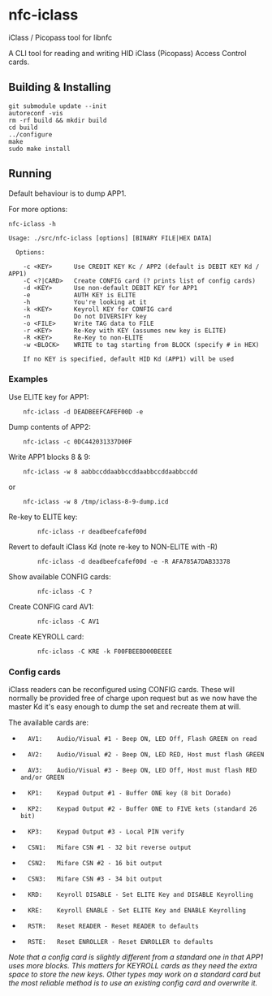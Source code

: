# nfc-iclass
iClass / Picopass tool for libnfc

A CLI tool for reading and writing HID iClass (Picopass) Access Control cards.

## Building & Installing

```
git submodule update --init
autoreconf -vis
rm -rf build && mkdir build
cd build
../configure
make
sudo make install
```

## Running

Default behaviour is to dump APP1.

For more options:
```
nfc-iclass -h

Usage: ./src/nfc-iclass [options] [BINARY FILE|HEX DATA]

  Options:

	-c <KEY>      Use CREDIT KEY Kc / APP2 (default is DEBIT KEY Kd / APP1)
	-C <?|CARD>   Create CONFIG card (? prints list of config cards)
	-d <KEY>      Use non-default DEBIT KEY for APP1
	-e            AUTH KEY is ELITE
	-h            You're looking at it
	-k <KEY>      Keyroll KEY for CONFIG card
	-n            Do not DIVERSIFY key
	-o <FILE>     Write TAG data to FILE
	-r <KEY>      Re-Key with KEY (assumes new key is ELITE)
	-R <KEY>      Re-Key to non-ELITE
	-w <BLOCK>    WRITE to tag starting from BLOCK (specify # in HEX)

	If no KEY is specified, default HID Kd (APP1) will be used
```
### Examples

Use ELITE key for APP1:

```
	nfc-iclass -d DEADBEEFCAFEF00D -e
```
Dump contents of APP2:

```
	nfc-iclass -c 0DC442031337D00F
```
Write APP1 blocks 8 & 9:

```
	nfc-iclass -w 8 aabbccddaabbccddaabbccddaabbccdd
```
or

```
	nfc-iclass -w 8 /tmp/iclass-8-9-dump.icd
```
Re-key to ELITE key:
```
        nfc-iclass -r deadbeefcafef00d
```
Revert to default iClass Kd (note re-key to NON-ELITE with -R)
```
        nfc-iclass -d deadbeefcafef00d -e -R AFA785A7DAB33378
```
Show available CONFIG cards:

```
        nfc-iclass -C ?
```
Create CONFIG card AV1:

```
        nfc-iclass -C AV1
```
Create KEYROLL card:
```
        nfc-iclass -C KRE -k F00FBEEBD00BEEEE
```

### Config cards

iClass readers can be reconfigured using CONFIG cards. These will normally be provided free of charge
upon request but as we now have the master Kd it's easy enough to dump the set and recreate them at will.

The available cards are:

*		AV1:	Audio/Visual #1 - Beep ON, LED Off, Flash GREEN on read
*		AV2:	Audio/Visual #2 - Beep ON, LED RED, Host must flash GREEN
*		AV3:	Audio/Visual #3 - Beep ON, LED Off, Host must flash RED and/or GREEN
*		KP1:	Keypad Output #1 - Buffer ONE key (8 bit Dorado)
*		KP2:	Keypad Output #2 - Buffer ONE to FIVE kets (standard 26 bit)
*		KP3:	Keypad Output #3 - Local PIN verify
*		CSN1:	Mifare CSN #1 - 32 bit reverse output
*		CSN2:	Mifare CSN #2 - 16 bit output
*		CSN3:	Mifare CSN #3 - 34 bit output
*		KRD:	Keyroll DISABLE - Set ELITE Key and DISABLE Keyrolling
*		KRE:	Keyroll ENABLE - Set ELITE Key and ENABLE Keyrolling
*		RSTR:	Reset READER - Reset READER to defaults
*		RSTE:	Reset ENROLLER - Reset ENROLLER to defaults

*Note that a config card is slightly different from a standard one in that APP1 uses more blocks. This matters
for KEYROLL cards as they need the extra space to store the new keys. Other types may work on a standard card
but the most reliable method is to use an existing config card and overwrite it.*

